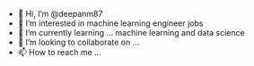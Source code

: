 - 👋 Hi, I’m @deepanm87
- 👀 I’m interested in machine learning engineer jobs
- 🌱 I’m currently learning ... machine learning and data science
- 💞️ I’m looking to collaborate on ...
- 📫 How to reach me ...

<!---
deepanm87/deepanm87 is a ✨ special ✨ repository because its `README.md` (this file) appears on your GitHub profile.
You can click the Preview link to take a look at your changes.
--->
